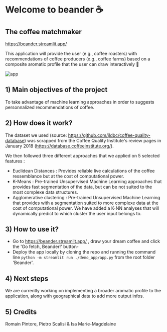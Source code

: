 # Welcome to beander ☕
## The coffee matchmaker
https://beander.streamlit.app/

This application will provide the user (e.g., coffee roasters) with recommendations of coffee producers (e.g., coffee farms) based on a composite aromatic profile that the user can draw interactively 🎨

![app](https://github.com/user-attachments/assets/a9bb6890-ed16-45e9-828a-963ce3ff4d21)

## 1) Main objectives of the project

To take advantage of machine learning approaches in order to suggests personnalized recommendations of coffee.

## 2) How does it work?

The dataset we used (source: https://github.com/jldbc/coffee-quality-database) was scrapped from the Coffee Quality Institute's review pages in January 2018 (https://database.coffeeinstitute.org/).

We then followed three different approaches that we applied on 5 selected features :

- Euclidean Distances : Provides reliable live calculations of the coffee ressemblance but at the cost of computational power.
- K-Means : Pre-trained Unsupervised Machine Learning approaches that provides fast segmentation of the data, but can be not suited to the most complexe data structures.
- Agglomerative clustering : Pre-trained Unsupervised Machine Learning that provides with a segmentation suited to more complexe data at the cost of computational power. We have added a K-NN analyses that will dynamically predict to which cluster the user input belongs to.

## 3) How to use it?

- Go to https://beander.streamlit.app/ , draw your dream coffee and click the 'Go fetch, Beander!' button-
- Deploy the app locally by cloning the repo and running the command line `python -m streamlit run ./demo_app/app.py` from the root folder 'Beander'. 

## 4) Next steps

We are currently working on implementing a broader aromatic profile to the application, along with geographical data to add more output infos.

## 5) Credits

Romain Pintore, Pietro Scalisi & Isa Marie-Magdelaine
